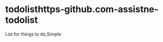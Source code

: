 todolisthttps-github.com-assistne-todolist
==========================================

List for things to do,Simple
